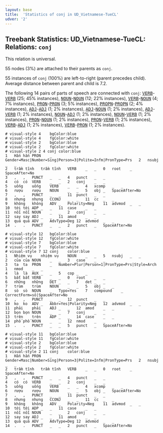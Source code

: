 ```yaml
---
layout: base
title:  'Statistics of conj in UD_Vietnamese-TueCL'
udver: '2'
---
```


## Treebank Statistics: UD_Vietnamese-TueCL: Relations: `conj`

This relation is universal.

55 nodes (3%) are attached to their parents as `conj`.

55 instances of `conj` (100%) are left-to-right (parent precedes child).
Average distance between parent and child is 7.2.

The following 14 pairs of parts of speech are connected with `conj`: <tt><a href="vi_tuecl-pos-VERB.html">VERB</a></tt>-<tt><a href="vi_tuecl-pos-VERB.html">VERB</a></tt> (25; 45% instances), <tt><a href="vi_tuecl-pos-NOUN.html">NOUN</a></tt>-<tt><a href="vi_tuecl-pos-NOUN.html">NOUN</a></tt> (12; 22% instances), <tt><a href="vi_tuecl-pos-VERB.html">VERB</a></tt>-<tt><a href="vi_tuecl-pos-NOUN.html">NOUN</a></tt> (4; 7% instances), <tt><a href="vi_tuecl-pos-PRON.html">PRON</a></tt>-<tt><a href="vi_tuecl-pos-PRON.html">PRON</a></tt> (3; 5% instances), <tt><a href="vi_tuecl-pos-PROPN.html">PROPN</a></tt>-<tt><a href="vi_tuecl-pos-PROPN.html">PROPN</a></tt> (2; 4% instances), <tt><a href="vi_tuecl-pos-ADJ.html">ADJ</a></tt>-<tt><a href="vi_tuecl-pos-ADJ.html">ADJ</a></tt> (1; 2% instances), <tt><a href="vi_tuecl-pos-ADJ.html">ADJ</a></tt>-<tt><a href="vi_tuecl-pos-NOUN.html">NOUN</a></tt> (1; 2% instances), <tt><a href="vi_tuecl-pos-ADJ.html">ADJ</a></tt>-<tt><a href="vi_tuecl-pos-VERB.html">VERB</a></tt> (1; 2% instances), <tt><a href="vi_tuecl-pos-NOUN.html">NOUN</a></tt>-<tt><a href="vi_tuecl-pos-ADJ.html">ADJ</a></tt> (1; 2% instances), <tt><a href="vi_tuecl-pos-NOUN.html">NOUN</a></tt>-<tt><a href="vi_tuecl-pos-VERB.html">VERB</a></tt> (1; 2% instances), <tt><a href="vi_tuecl-pos-PRON.html">PRON</a></tt>-<tt><a href="vi_tuecl-pos-NOUN.html">NOUN</a></tt> (1; 2% instances), <tt><a href="vi_tuecl-pos-PRON.html">PRON</a></tt>-<tt><a href="vi_tuecl-pos-VERB.html">VERB</a></tt> (1; 2% instances), <tt><a href="vi_tuecl-pos-VERB.html">VERB</a></tt>-<tt><a href="vi_tuecl-pos-ADJ.html">ADJ</a></tt> (1; 2% instances), <tt><a href="vi_tuecl-pos-VERB.html">VERB</a></tt>-<tt><a href="vi_tuecl-pos-PRON.html">PRON</a></tt> (1; 2% instances).


~~~ conllu
# visual-style 4	bgColor:blue
# visual-style 4	fgColor:white
# visual-style 2	bgColor:blue
# visual-style 2	fgColor:white
# visual-style 2 4 conj	color:blue
1	Hắn	hắn	PRON	_	Gender=Masc|Number=Sing|Person=3|Polite=Infm|PronType=Prs	2	nsubj	_	_
2	trầm tĩnh	trầm tĩnh	VERB	_	_	0	root	_	SpaceAfter=No
3	,	,	PUNCT	_	_	4	punct	_	_
4	có	có	VERB	_	_	2	conj	_	_
5	uống	uống	VERB	_	_	4	xcomp	_	_
6	rượu	rượu	NOUN	_	_	5	obj	_	SpaceAfter=No
7	,	,	PUNCT	_	_	11	punct	_	_
8	nhưng	nhưng	CCONJ	_	_	11	cc	_	_
9	không	không	ADV	_	Polarity=Neg	11	advmod	_	_
10	tới	tới	ADP	_	_	11	case	_	_
11	nỗi	nỗi	NOUN	_	_	2	conj	_	_
12	say	say	ADJ	_	_	11	amod	_	_
13	quá	quá	ADV	_	AdvType=Deg	12	advmod	_	_
14	.	.	PUNCT	_	_	2	punct	_	SpaceAfter=No

~~~


~~~ conllu
# visual-style 12	bgColor:blue
# visual-style 12	fgColor:white
# visual-style 7	bgColor:blue
# visual-style 7	fgColor:white
# visual-style 7 12 conj	color:blue
1	Nhiệm vụ	nhiệm vụ	NOUN	_	_	5	nsubj	_	_
2	của	của	NOUN	_	_	3	case	_	_
3	ta	ta	PRON	_	Number=Plur|Person=1|PronType=Prs|Style=Arch	1	nmod	_	_
4	là	là	AUX	_	_	5	cop	_	_
5	bắt	bắt	VERB	_	_	0	root	_	_
6	những	những	DET	_	_	7	det	_	_
7	trùm	trùm	NOUN	_	_	5	obj	_	_
8	sò	sò	NOUN	_	Typo=Yes	7	compound	_	CorrectForm=sỏ|SpaceAfter=No
9	,	,	PUNCT	_	_	12	punct	_	_
10	ko	ko	ADV	_	Abbr=Yes|Polarity=Neg	12	advmod	_	_
11	phải	phải	ADJ	_	_	12	amod	_	_
12	bọn	bọn	NOUN	_	_	7	conj	_	_
13	trên	trên	ADP	_	_	14	case	_	_
14	phố	phố	NOUN	_	_	12	nmod	_	_
15	.	.	PUNCT	_	_	5	punct	_	SpaceAfter=No

~~~


~~~ conllu
# visual-style 11	bgColor:blue
# visual-style 11	fgColor:white
# visual-style 2	bgColor:blue
# visual-style 2	fgColor:white
# visual-style 2 11 conj	color:blue
1	Hắn	hắn	PRON	_	Gender=Masc|Number=Sing|Person=3|Polite=Infm|PronType=Prs	2	nsubj	_	_
2	trầm tĩnh	trầm tĩnh	VERB	_	_	0	root	_	SpaceAfter=No
3	,	,	PUNCT	_	_	4	punct	_	_
4	có	có	VERB	_	_	2	conj	_	_
5	uống	uống	VERB	_	_	4	xcomp	_	_
6	rượu	rượu	NOUN	_	_	5	obj	_	SpaceAfter=No
7	,	,	PUNCT	_	_	11	punct	_	_
8	nhưng	nhưng	CCONJ	_	_	11	cc	_	_
9	không	không	ADV	_	Polarity=Neg	11	advmod	_	_
10	tới	tới	ADP	_	_	11	case	_	_
11	nỗi	nỗi	NOUN	_	_	2	conj	_	_
12	say	say	ADJ	_	_	11	amod	_	_
13	quá	quá	ADV	_	AdvType=Deg	12	advmod	_	_
14	.	.	PUNCT	_	_	2	punct	_	SpaceAfter=No

~~~


